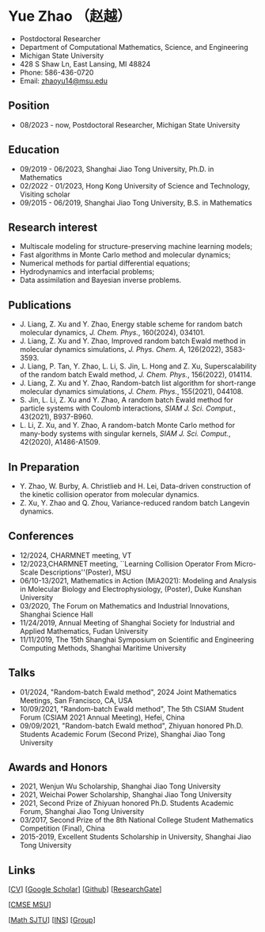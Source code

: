 <!-- <img align="right" src=".\1.jpg" width="20%"/> -->
<!-- <div align=right>  <img src=".\1.jpg" width=20%> </div> -->

# Yue Zhao （赵越）
- Postdoctoral Researcher
- Department of Computational Mathematics, Science, and Engineering
- Michigan State University
-	428 S Shaw Ln, East Lansing, MI 48824
-	Phone: 586-436-0720
-	Email: zhaoyu14@msu.edu

## Position
- 08/2023 - now, Postdoctoral Researcher, Michigan State University

## Education
- 09/2019 - 06/2023, Shanghai Jiao Tong University, Ph.D. in Mathematics
- 02/2022 - 01/2023, Hong Kong University of Science and Technology, Visiting scholar
- 09/2015 - 06/2019, Shanghai Jiao Tong University, B.S. in Mathematics

## Research interest
- Multiscale modeling for structure-preserving machine learning models;
- Fast algorithms in Monte Carlo method and molecular dynamics;
- Numerical methods for partial differential equations;
- Hydrodynamics and interfacial problems;
- Data assimilation and Bayesian inverse problems.

## Publications
- J. Liang, Z. Xu and Y. Zhao, Energy stable scheme for random batch molecular dynamics, *J. Chem. Phys.*, 160(2024), 034101.
- J. Liang, Z. Xu and Y. Zhao, Improved random batch Ewald method in molecular dynamics simulations, *J. Phys. Chem. A*, 126(2022), 3583-3593.
- J. Liang, P. Tan, Y. Zhao, L. Li, S. Jin, L. Hong and Z. Xu, Superscalability of the random batch Ewald method, *J. Chem. Phys.*, 156(2022), 014114.
- J. Liang, Z. Xu and Y. Zhao, Random-batch list algorithm for short-range molecular dynamics simulations, *J. Chem. Phys.*, 155(2021), 044108.
- S. Jin, L. Li, Z. Xu and Y. Zhao, A random batch Ewald method for particle systems with Coulomb interactions, *SIAM J. Sci. Comput.*, 43(2021), B937-B960.
- L. Li, Z. Xu, and Y. Zhao, A random-batch Monte Carlo method for many-body systems with singular kernels, *SIAM J. Sci. Comput.*, 42(2020), A1486-A1509.

## In Preparation
- Y. Zhao, W. Burby, A. Christlieb and H. Lei, Data-driven construction of the kinetic collision operator from molecular dynamics.
- Z. Xu, Y. Zhao and Q. Zhou, Variance-reduced random batch Langevin dynamics.

## Conferences
- 12/2024, CHARMNET meeting, VT
- 12/2023,CHARMNET meeting, ``Learning Collision Operator From Micro-Scale Descriptions''(Poster), MSU
- 06/10-13/2021, Mathematics in Action (MiA2021): Modeling and Analysis in Molecular Biology and Electrophysiology, (Poster), Duke Kunshan University
- 03/2020, The Forum on Mathematics and Industrial Innovations, Shanghai Science Hall
- 11/24/2019, Annual Meeting of Shanghai Society for Industrial and Applied Mathematics, Fudan University
- 11/11/2019, The 15th Shanghai Symposium on Scientific and Engineering Computing Methods, Shanghai Maritime University

## Talks
- 01/2024, "Random-batch Ewald method", 2024 Joint Mathematics Meetings, San Francisco, CA, USA
- 10/09/2021, "Random-batch Ewald method", The 5th CSIAM Student Forum (CSIAM 2021 Annual Meeting), Hefei, China
- 09/09/2021, "Random-batch Ewald method", Zhiyuan honored Ph.D. Students Academic Forum (Second Prize), Shanghai Jiao Tong University

## Awards and Honors
- 2021, Wenjun Wu Scholarship, Shanghai Jiao Tong University
- 2021, Weichai Power Scholarship, Shanghai Jiao Tong University
- 2021, Second Prize of Zhiyuan honored Ph.D. Students Academic Forum, Shanghai Jiao Tong University
- 03/2017, Second Prize of the 8th National College Student Mathematics Competition (Final), China
- 2015-2019, Excellent Students Scholarship in University, Shanghai Jiao Tong University

## Links
[[CV]()]
[[Google Scholar](https://scholar.google.com/citations?hl=en&user=uh8WhloAAAAJ)] 
[[Github](https://github.com/yuezhao1997)] 
[[ResearchGate](https://www.researchgate.net/profile/Yue-Zhao-14)]

[[CMSE MSU](https://cmse.msu.edu/)]

[[Math SJTU](https://math.sjtu.edu.cn)]
[[INS](https://ins.sjtu.edu.cn/)]
[[Group](https://www.x-mol.com/groups/HPC_Lab)]


<script type="text/javascript" id="clustrmaps" src="//clustrmaps.com/map_v2.js?d=GYQBrx_uoC0OQor-uBLOhCS_0b8jFSntjf3ANmlxxVI&cl=ffffff&w=a"></script>

